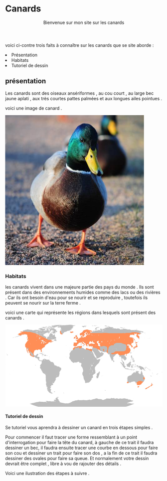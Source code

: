 <html lang="fr">
  <head>
    <h1>Canards</h1>
  </head>
  <body>
    <header>
      <p>Bienvenue sur mon site sur les canards</p>
    </header>
  <p>voici ci-contre trois faits à connaître sur les canards que se site aborde :</p>
	  <li>Présentation</li>
	  <li>Habitats</li>
	  <li>Tutoriel de dessin</li>
    <h2>présentation</h2>
    <p>Les canards sont des oiseaux ansériformes , au cou court , au large bec jaune aplati , aux très courtes pattes palmées et aux longues ailes pointues .</p>
    <p>voici une image de canard .</p>
    <img src="image de canard.jpg">
    <h3>Habitats</h3>
    <p>les canards vivent dans une majeure partie des pays du monde . Ils sont présent dans des environnements humides comme des lacs ou des rivières . Car ils ont besoin d'eau pour se nourir et se reproduire , toutefois ils peuvent se nourir sur la terre ferme .</p>
    <p> voici une carte qui représente les régions dans lesquels sont présent des canards .</p>
    <img src="carte can.png">
    <h4>Tutoriel de dessin</h4>
	  <p>Se tutoriel vous aprendra à dessiner un canard en trois étapes simples .</p>
  	  <p>Pour commencer il faut tracer une forme ressemblant à un point d'interrogation pour faire la tête du canard, à gauche de ce trait il faudra dessiner un bec, il faudra ensuite tracer une courbe en dessous pour faire son cou et dessiner un trait pour faire son dos , a la fin de ce trait il faudra dessiner des ovales pour faire sa queue. Et normalement votre dessin devrait être complet , libre à vou de rajouter des détails . </p>
	  <p> Voici une ilustration des étapes à suivre . </p>
	  <img src="
  
